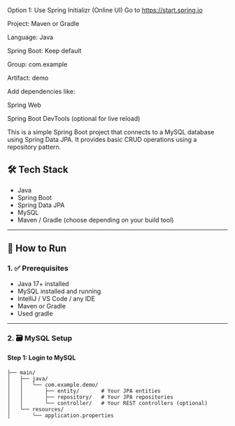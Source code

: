 Option 1: Use Spring Initializr (Online UI)
Go to https://start.spring.io

Project: Maven or Gradle

Language: Java

Spring Boot: Keep default

Group: com.example

Artifact: demo

Add dependencies like:

Spring Web

Spring Boot DevTools (optional for live reload)

This is a simple Spring Boot project that connects to a MySQL database using Spring Data JPA. It provides basic CRUD operations using a repository pattern.

## 🛠 Tech Stack

- Java
- Spring Boot
- Spring Data JPA
- MySQL
- Maven / Gradle (choose depending on your build tool)

---

## 🚀 How to Run

### 1. ✅ Prerequisites
- Java 17+ installed
- MySQL installed and running
- IntelliJ / VS Code / any IDE
- Maven or Gradle
- Used gradle

---

### 2. 🗃️ MySQL Setup

#### Step 1: Login to MySQL

```src
├── main/
│   ├── java/
│   │   └── com.example.demo/
│   │       ├── entity/       # Your JPA entities
│   │       ├── repository/   # Your JPA repositories
│   │       └── controller/   # Your REST controllers (optional)
│   └── resources/
│       └── application.properties


